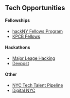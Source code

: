 ## Tech Opportunities

#### Fellowships
* [hackNY Fellows Program]
* [KPCB Fellows]

#### Hackathons
* [Major Leage Hacking]
* [Devpost]

#### Other
* [NYC Tech Talent Pipeline]
* [Digital NYC]


[hackNY Fellows Program]: <https://apply.hackny.org/>
[KPCB Fellows]: <http://kpcbfellows.com/>
[Major Leage Hacking]: <https://mlh.io/>
[Devpost]: <http://devpost.com/>
[NYC Tech Talent Pipeline]: <http://www.techtalentpipeline.nyc>
[Digital NYC]: <http://www.digital.nyc>
